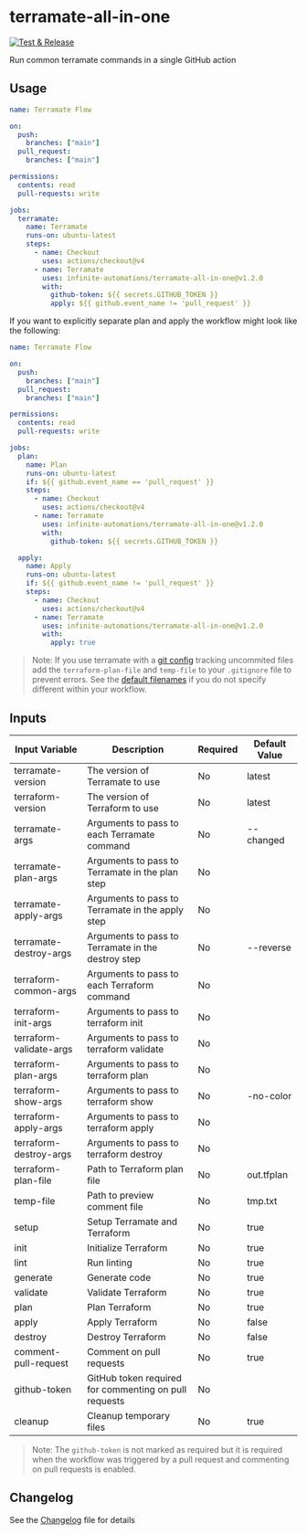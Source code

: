 # terramate-all-in-one

[![Test & Release](https://github.com/infinite-automations/terramate-all-in-one/actions/workflows/test-and-release.yml/badge.svg)](https://github.com/infinite-automations/terramate-all-in-one/actions/workflows/test-and-release.yml)

Run common terramate commands in a single GitHub action

## Usage

```yaml
name: Terramate Flow

on:
  push:
    branches: ["main"]
  pull_request:
    branches: ["main"]

permissions:
  contents: read
  pull-requests: write

jobs:
  terramate:
    name: Terramate
    runs-on: ubuntu-latest
    steps:
      - name: Checkout
        uses: actions/checkout@v4
      - name: Terramate
        uses: infinite-automations/terramate-all-in-one@v1.2.0
        with:
          github-token: ${{ secrets.GITHUB_TOKEN }}
          apply: ${{ github.event_name != 'pull_request' }}
```

If you want to explicitly separate plan and apply the workflow might look like the following:

```yaml
name: Terramate Flow

on:
  push:
    branches: ["main"]
  pull_request:
    branches: ["main"]

permissions:
  contents: read
  pull-requests: write

jobs:
  plan:
    name: Plan
    runs-on: ubuntu-latest
    if: ${{ github.event_name == 'pull_request' }}
    steps:
      - name: Checkout
        uses: actions/checkout@v4
      - name: Terramate
        uses: infinite-automations/terramate-all-in-one@v1.2.0
        with:
          github-token: ${{ secrets.GITHUB_TOKEN }}

  apply:
    name: Apply
    runs-on: ubuntu-latest
    if: ${{ github.event_name != 'pull_request' }}
    steps:
      - name: Checkout
        uses: actions/checkout@v4
      - name: Terramate
        uses: infinite-automations/terramate-all-in-one@v1.2.0
        with:
          apply: true
```

>Note: If you use terramate with a [git config](https://terramate.io/docs/cli/configuration/#terramate-config-git-block-schema) tracking uncommited files add the `terraform-plan-file` and `temp-file` to your `.gitignore` file to prevent errors. See the [default filenames](#inputs) if you do not specify different within your workflow.

## Inputs

| Input Variable               | Description                                           | Required | Default Value |
| ---------------------------- | ----------------------------------------------------- | -------- | ------------- |
| terramate-version            | The version of Terramate to use                       | No       | latest        |
| terraform-version            | The version of Terraform to use                       | No       | latest        |
| terramate-args               | Arguments to pass to each Terramate command           | No       | --changed     |
| terramate-plan-args          | Arguments to pass to Terramate in the plan step       | No       |               |
| terramate-apply-args         | Arguments to pass to Terramate in the apply step      | No       |               |
| terramate-destroy-args       | Arguments to pass to Terramate in the destroy step    | No       | --reverse     |
| terraform-common-args        | Arguments to pass to each Terraform command           | No       |               |
| terraform-init-args          | Arguments to pass to terraform init                   | No       |               |
| terraform-validate-args      | Arguments to pass to terraform validate               | No       |               |
| terraform-plan-args          | Arguments to pass to terraform plan                   | No       |               |
| terraform-show-args          | Arguments to pass to terraform show                   | No       | -no-color     |
| terraform-apply-args         | Arguments to pass to terraform apply                  | No       |               |
| terraform-destroy-args       | Arguments to pass to terraform destroy                | No       |               |
| terraform-plan-file          | Path to Terraform plan file                           | No       | out.tfplan    |
| temp-file                    | Path to preview comment file                          | No       | tmp.txt       |
| setup                        | Setup Terramate and Terraform                         | No       | true          |
| init                         | Initialize Terraform                                  | No       | true          |
| lint                         | Run linting                                           | No       | true          |
| generate                     | Generate code                                         | No       | true          |
| validate                     | Validate Terraform                                    | No       | true          |
| plan                         | Plan Terraform                                        | No       | true          |
| apply                        | Apply Terraform                                       | No       | false         |
| destroy                      | Destroy Terraform                                     | No       | false         |
| comment-pull-request         | Comment on pull requests                              | No       | true          |
| github-token                 | GitHub token required for commenting on pull requests | No       |               |
| cleanup                      | Cleanup temporary files                               | No       | true          |

>Note: The `github-token` is not marked as required but it is required when the workflow was triggered by a pull request and commenting on pull requests is enabled.

## Changelog

See the [Changelog](./CHANGELOG.md) file for details
